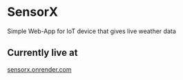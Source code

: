 # SensorX
Simple Web-App for IoT device that gives live weather data

## Currently live at
[sensorx.onrender.com](https://sensorx.onrender.com)
